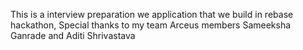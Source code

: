 This is a interview preparation we application that we build in rebase hackathon, Special thanks to my team Arceus members Sameeksha Ganrade and Aditi Shrivastava
